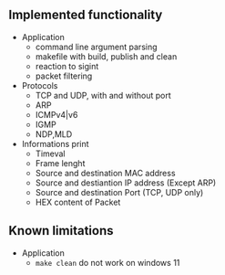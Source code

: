 ﻿## Implemented functionality
- Application
	- command line argument parsing
	- makefile with build, publish and clean
	- reaction to sigint
	- packet filtering
- Protocols
	- TCP and UDP, with and without port
	- ARP
	- ICMPv4|v6
	- IGMP
	- NDP,MLD
- Informations print
    - Timeval
	- Frame lenght
	- Source and destination MAC address 
	- Source and destiantion IP address (Except ARP)
	- Source and destination Port (TCP, UDP only)
	- HEX content of Packet
## Known limitations
- Application
	- `make clean` do not work on windows 11 
